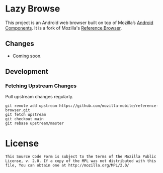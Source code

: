 #  Lazy Browse

This project is an Android web browser built on top of Mozilla’s [Android Components](https://mozac.org/). It is a fork of Mozilla's [Reference Browser](https://github.com/mozilla-mobile/reference-browser).

## Changes

- Coming soon.

## Development

### Fetching Upstream Changes

Pull upstream changes regularly.

    git remote add upstream https://github.com/mozilla-mobile/reference-browser.git
    git fetch upstream
    git checkout main
    git rebase upstream/master

# License

    This Source Code Form is subject to the terms of the Mozilla Public
    License, v. 2.0. If a copy of the MPL was not distributed with this
    file, You can obtain one at http://mozilla.org/MPL/2.0/
